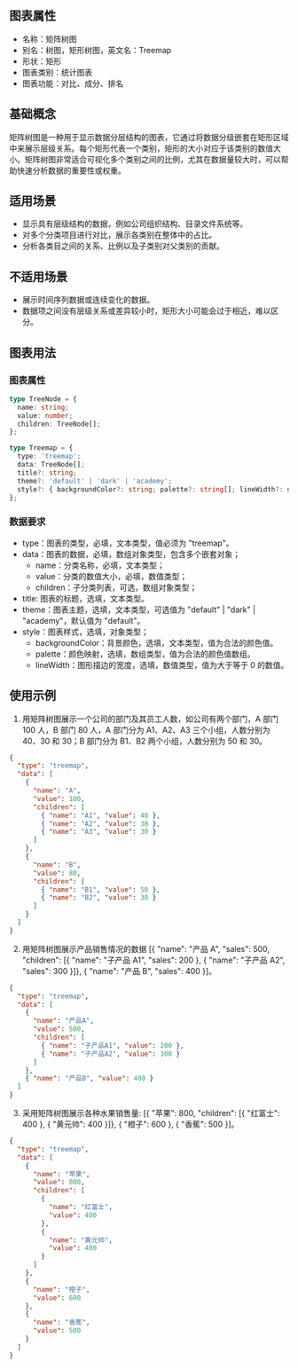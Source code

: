 ## 图表属性

- 名称：矩阵树图
- 别名：树图，矩形树图，英文名：Treemap
- 形状：矩形
- 图表类别：统计图表
- 图表功能：对比、成分、排名

## 基础概念

矩阵树图是一种用于显示数据分层结构的图表，它通过将数据分级嵌套在矩形区域中来展示层级关系。每个矩形代表一个类别，矩形的大小对应于该类别的数值大小。矩阵树图非常适合可视化多个类别之间的比例，尤其在数据量较大时，可以帮助快速分析数据的重要性或权重。

## 适用场景

- 显示具有层级结构的数据，例如公司组织结构、目录文件系统等。
- 对多个分类项目进行对比，展示各类别在整体中的占比。
- 分析各类目之间的关系、比例以及子类别对父类别的贡献。

## 不适用场景

- 展示时间序列数据或连续变化的数据。
- 数据项之间没有层级关系或差异较小时，矩形大小可能会过于相近，难以区分。

## 图表用法

### 图表属性

```typescript
type TreeNode = {
  name: string;
  value: number;
  children: TreeNode[];
};

type Treemap = {
  type: 'treemap';
  data: TreeNode[];
  title?: string;
  theme?: 'default' | 'dark' | 'academy';
  style?: { backgroundColor?: string; palette?: string[]; lineWidth?: number };
};
```

### 数据要求

- type：图表的类型，必填，文本类型，值必须为 "treemap"。
- data：图表的数据，必填，数组对象类型，包含多个嵌套对象；
  - name：分类名称，必填，文本类型；
  - value：分类的数值大小，必填，数值类型；
  - children：子分类列表，可选，数组对象类型；
- title: 图表的标题，选填，文本类型。
- theme：图表主题，选填，文本类型，可选值为 "default" | "dark" | "academy"，默认值为 "default"。
- style：图表样式，选填，对象类型；
  - backgroundColor：背景颜色，选填，文本类型，值为合法的颜色值。
  - palette：颜色映射，选填，数组类型，值为合法的颜色值数组。
  - lineWidth：图形描边的宽度，选填，数值类型，值为大于等于 0 的数值。

## 使用示例

1. 用矩阵树图展示一个公司的部门及其员工人数，如公司有两个部门，A 部门 100 人，B 部门 80 人，A 部门分为 A1、A2、A3 三个小组，人数分别为 40、30 和 30；B 部门分为 B1、B2 两个小组，人数分别为 50 和 30。

```json
{
  "type": "treemap",
  "data": [
    {
      "name": "A",
      "value": 100,
      "children": [
        { "name": "A1", "value": 40 },
        { "name": "A2", "value": 30 },
        { "name": "A3", "value": 30 }
      ]
    },
    {
      "name": "B",
      "value": 80,
      "children": [
        { "name": "B1", "value": 50 },
        { "name": "B2", "value": 30 }
      ]
    }
  ]
}
```

2. 用矩阵树图展示产品销售情况的数据 [{ "name": "产品 A", "sales": 500, "children": [{ "name": "子产品 A1", "sales": 200 }, { "name": "子产品 A2", "sales": 300 }]}, { "name": "产品 B", "sales": 400 }]。

```json
{
  "type": "treemap",
  "data": [
    {
      "name": "产品A",
      "value": 500,
      "children": [
        { "name": "子产品A1", "value": 200 },
        { "name": "子产品A2", "value": 300 }
      ]
    },
    { "name": "产品B", "value": 400 }
  ]
}
```

3. 采用矩阵树图展示各种水果销售量: [{ "苹果": 800, "children": [{ "红富士": 400 }, { "黄元帅": 400 }]}, { "橙子": 600 }, { "香蕉": 500 }]。

```json
{
  "type": "treemap",
  "data": [
    {
      "name": "苹果",
      "value": 800,
      "children": [
        {
          "name": "红富士",
          "value": 400
        },
        {
          "name": "黄元帅",
          "value": 400
        }
      ]
    },
    {
      "name": "橙子",
      "value": 600
    },
    {
      "name": "香蕉",
      "value": 500
    }
  ]
}
```
